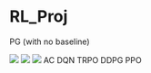 # RL_Proj

PG (with no baseline)

<img src="https://render.githubusercontent.com/render/math?math=1 \. \ \ sample \ \left\{\tau^ i \right\} from \ \ \pi_\theta \ \left(a_t \ \ | \ \ s_t \right) ">
<img src="https://render.githubusercontent.com/render/math?math=2 \. \ \ \nabla_\theta J \left( \theta \right) \approx \Sigma_i \ \left( \Sigma_t \nabla_\theta \ log \  \pi_\theta \ \left(a_t^i \ \ | \ \ s_t^i \right) \right) \left( \Sigma_t r \left(a_t^i \ \ | \ \ s_t^i \right) \right)">
<img src="https://render.githubusercontent.com/render/math?math=3 \. \ \theta \leftarrow \theta + \alpha \nabla_\theta J \left( \theta \right) ">
AC
DQN
TRPO
DDPG
PPO
